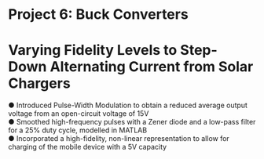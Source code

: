 # Project 6: Buck Converters
# Varying Fidelity Levels to Step-Down Alternating Current from Solar Chargers

● Introduced Pulse-Width Modulation to obtain a reduced average output voltage from an open-circuit voltage of 15V                 
● Smoothed high-frequency pulses with a Zener diode and a low-pass filter for a 25% duty cycle, modelled in MATLAB               
● Incorporated a high-fidelity, non-linear representation to allow for charging of the mobile device with a 5V capacity          

